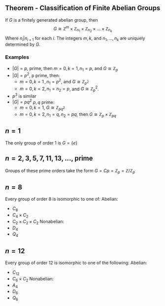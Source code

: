 ## Theorem - Classification of Finite Abelian Groups
If $G$ is a finitely generated abelian group, then
$$
G\cong\mathbb{Z}^{m}\times \mathbb{Z}_{n_{1}}\times \mathbb{Z}_{n_{2}}\times\dots \times \mathbb{Z}_{n_k}
$$
Where $n_i|n_{i+1}$ for each $i$. The integers $m,k$, and $n_{1},\dots,n_k$ are uniquely determined by $G$.
### Examples
- $|G|=p$, prime, then $m=0,\,k=1,\,n_{1}=p$, and $G\cong\mathbb{Z}_p$
- $|G|=p^{2}$, p prime, then:
    - $m=0,\,k=1\,,n_{1}=p^{2}$, and $G\cong\mathbb{Z}_{p^{2}}$  
    - $m=0,k=2,n_{1}=n_{2}=p$, and $G\cong\mathbb{Z}_p^{2}$.
- $p^{3}$ is similar
- $|G|=pq^{2}$ $p,q$ prime:
    - $m=0,\,k=1$, $G\cong\mathbb{Z}_{pq^{2}}$
    - $m=0, k=2, n_{1}=q,n_{2}=pq$, then $G\cong \mathbb{Z}_p\times \mathbb{Z}_{pq}$
## $n=1$
The only group of order 1 is $G=\{ e \}$
## $n=2,3,5,7,11,13,\dots$, prime
Groups of these prime orders take the form $G=Cp=\mathbb{Z}_p=\mathbb{Z}/\mathbb{Z}_p$
## $n=8$
Every group of order 8 is isomorphic to one of:
Abelian:
- $C_{8}$
- $C_{4}\times C_{2}$
- $C_{2}\times C_{2}\times C_{2}$
Nonabelian:
- $D_{4}$
- $Q_{4}$
## $n=12$
Every group of order 12 is isomorphic to one of the following:
Abelian:
- $C_{12}$
- $C_{6}\times C_{2}$
Nonabelian:
- $A_{4}$
- $D_{6}$
- $Q_{6}$